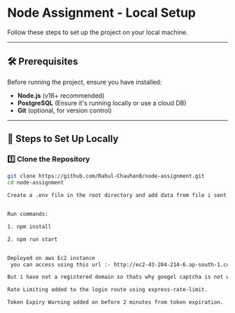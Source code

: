 # Node Assignment - Local Setup

Follow these steps to set up the project on your local machine.

---

## 🛠 Prerequisites
Before running the project, ensure you have installed:
- **Node.js** (v16+ recommended)
- **PostgreSQL** (Ensure it's running locally or use a cloud DB)
- **Git** (optional, for version control)

---

## 🚀 Steps to Set Up Locally

### 1️⃣ Clone the Repository
```sh
git clone https://github.com/Rahul-Chauhan8/node-assignment.git
cd node-assignment

Create a .env file in the root directory and add data from file i sent in email.


Run commands:

1. npm install

2. npm run start


Deployed on aws Ec2 instance
 you can access using this url :- http://ec2-43-204-214-6.ap-south-1.compute.amazonaws.com:3000/

But i have not a registered domain so thats why googel captcha is not working.

Rate Limiting added to the login route using express-rate-limit.

Token Expiry Warning added on before 2 minutes from token expiration.
